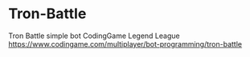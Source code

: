# Tron-Battle
Tron Battle simple bot
CodingGame Legend League
https://www.codingame.com/multiplayer/bot-programming/tron-battle

